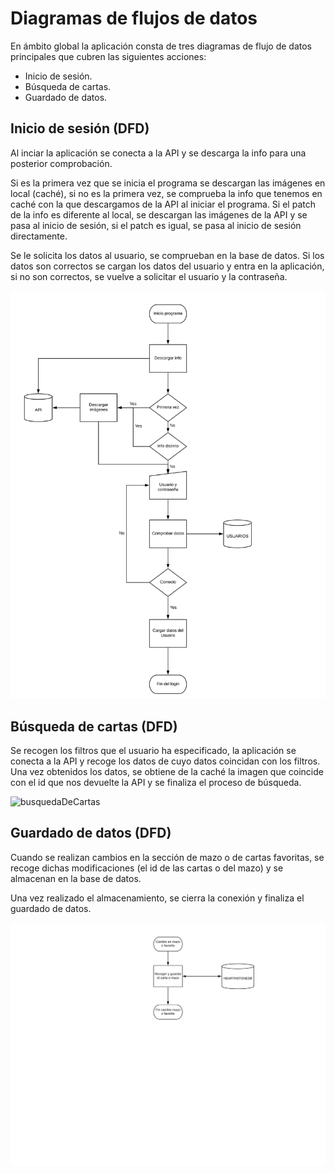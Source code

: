 # Diagramas de flujos de datos

En ámbito global la aplicación consta de tres diagramas de flujo de datos principales que cubren las siguientes acciones:

- Inicio de sesión.
- Búsqueda de cartas.
- Guardado de datos.



## Inicio de sesión (DFD)

Al inciar la aplicación se conecta a la API y se descarga la info para una posterior comprobación.

Si es la primera vez que se inicia el programa se descargan las imágenes en local (caché), si no es la primera vez, se comprueba la info que tenemos en caché con la que descargamos de la API al iniciar el programa. Si el patch de la info  es diferente al local, se descargan las imágenes de la API y se pasa al inicio de sesión, si el patch es igual, se pasa al inicio de sesión directamente.

Se le solicita los datos al usuario, se comprueban en la base de datos. Si los datos son correctos se cargan los datos del usuario y entra en la aplicación, si no son correctos, se vuelve a solicitar el usuario y la contraseña.



![inicioSesion](https://github.com/Cristoto/hearthStoneInfo/blob/master/doc/DFD/inicioSesion.png)

## 

## Búsqueda de cartas (DFD)

 Se recogen los filtros que el usuario ha especificado, la aplicación se conecta a la API y recoge los datos de cuyo datos coincidan con los filtros. Una vez obtenidos los datos, se obtiene de la caché la imagen que coincide con el id que nos devuelte la API y se finaliza el proceso de búsqueda.

![busquedaDeCartas](https://github.com/Cristoto/hearthStoneInfo/blob/master/doc/DFD/B%C3%BAsquedaDeCartas.png)



## Guardado de datos (DFD)

Cuando se realizan cambios en la sección de mazo o de cartas favoritas, se recoge dichas modificaciones (el id de las cartas o del mazo) y se almacenan en la base de datos.

Una vez realizado el almacenamiento, se cierra la conexión y finaliza el guardado de datos.



![guardadoDeDatos](https://github.com/Cristoto/hearthStoneInfo/blob/master/doc/DFD/guardarDatos.png)